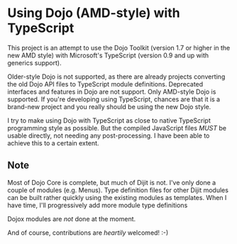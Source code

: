 Using Dojo (AMD-style) with TypeScript
======================================

This project is an attempt to use the Dojo Toolkit (version 1.7 or higher in the new AMD style) with Microsoft's TypeScript (version 0.9 and up with generics support).

Older-style Dojo is not supported, as there are already projects converting the old Dojo API files to TypeScript module definitions.  Deprecated interfaces and features in Dojo are not support.  Only AMD-style Dojo is supported.  If you're developing using TypeScript, chances are that it is a brand-new project and you really should be using the new Dojo style.

I try to make using Dojo with TypeScript as close to native TypeScript programming style as possible.  But the compiled JavaScript files *MUST* be usable directly, not needing any post-processing.  I have been able to achieve this to a certain extent.


Note
----

Most of Dojo Core is complete, but much of Dijit is not.  I've only done a couple of modules (e.g. Menus).  Type definition files for other Dijit modules can be built rather quickly using the existing modules as templates.  When I have time, I'll progressively add more module type definitions

Dojox modules are *not* done at the moment.

And of course, contributions are *heartily* welcomed!  :-)
